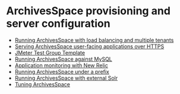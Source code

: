 ArchivesSpace provisioning and server configuration
====================================================

* [Running ArchivesSpace with load balancing and multiple tenants](./clustering.md)
* [Serving ArchivesSpace user-facing applications over HTTPS](./https.md)
* [JMeter Test Group Template](./jmeter.md)
* [Running ArchivesSpace against MySQL](./mysql.md)
* [Application monitoring with New Relic](./newrelic.md)
* [Running ArchivesSpace under a prefix](./prefix.md)
* [Running ArchivesSpace with external Solr](./solr.md)
* [Tuning ArchivesSpace](./tuning.md)

